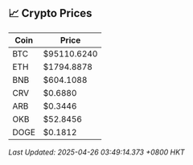 ## 📈 Crypto Prices

| Coin | Price |
| ---- | ----- |
| BTC | $95110.6240 |
| ETH | $1794.8878 |
| BNB | $604.1088 |
| CRV | $0.6880 |
| ARB | $0.3446 |
| OKB | $52.8456 |
| DOGE | $0.1812 |

_Last Updated: 2025-04-26 03:49:14.373 +0800 HKT_